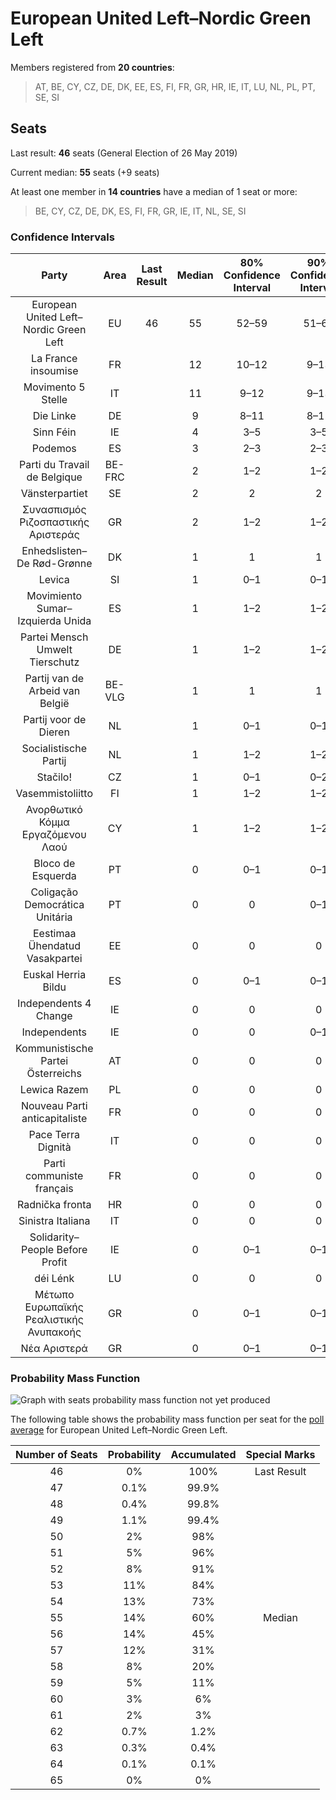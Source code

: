 # European United Left–Nordic Green Left

Members registered from **20 countries**:

> AT, BE, CY, CZ, DE, DK, EE, ES, FI, FR, GR, HR, IE, IT, LU, NL, PL, PT, SE, SI

## Seats

Last result: **46** seats (General Election of 26 May 2019)

Current median: **55** seats (+9 seats)

At least one member in **14 countries** have a median of 1 seat or more:

> BE, CY, CZ, DE, DK, ES, FI, FR, GR, IE, IT, NL, SE, SI

### Confidence Intervals

| Party | Area | Last Result | Median | 80% Confidence Interval | 90% Confidence Interval | 95% Confidence Interval | 99% Confidence Interval |
|:-----:|:----:|:-----------:|:------:|:-----------------------:|:-----------------------:|:-----------------------:|:-----------------------:|
| European United Left–Nordic Green Left | EU | 46 | 55 | 52–59 | 51–60 | 50–61 | 48–62 |
| La France insoumise | FR | | 12 | 10–12 | 9–13 | 9–13 | 8–14 |
| Movimento 5 Stelle | IT | | 11 | 9–12 | 9–13 | 9–14 | 8–14 |
| Die Linke | DE | | 9 | 8–11 | 8–11 | 8–11 | 8–12 |
| Sinn Féin | IE | | 4 | 3–5 | 3–5 | 3–6 | 3–6 |
| Podemos | ES | | 3 | 2–3 | 2–3 | 2–4 | 1–4 |
| Parti du Travail de Belgique | BE-FRC | | 2 | 1–2 | 1–2 | 1–2 | 1–2 |
| Vänsterpartiet | SE | | 2 | 2 | 2 | 2 | 1–2 |
| Συνασπισμός Ριζοσπαστικής Αριστεράς | GR | | 2 | 1–2 | 1–2 | 1–2 | 1–2 |
| Enhedslisten–De Rød-Grønne | DK | | 1 | 1 | 1 | 1 | 1 |
| Levica | SI | | 1 | 0–1 | 0–1 | 0–1 | 0–1 |
| Movimiento Sumar–Izquierda Unida | ES | | 1 | 1–2 | 1–2 | 1–2 | 1–2 |
| Partei Mensch Umwelt Tierschutz | DE | | 1 | 1–2 | 1–2 | 1–2 | 1–2 |
| Partij van de Arbeid van België | BE-VLG | | 1 | 1 | 1 | 1 | 1–2 |
| Partij voor de Dieren | NL | | 1 | 0–1 | 0–1 | 0–1 | 0–2 |
| Socialistische Partij | NL | | 1 | 1–2 | 1–2 | 1–2 | 1–2 |
| Stačilo! | CZ | | 1 | 0–1 | 0–2 | 0–2 | 0–2 |
| Vasemmistoliitto | FI | | 1 | 1–2 | 1–2 | 1–2 | 1–2 |
| Ανορθωτικό Κόμμα Εργαζόμενου Λαού | CY | | 1 | 1–2 | 1–2 | 1–2 | 1–2 |
| Bloco de Esquerda | PT | | 0 | 0–1 | 0–1 | 0–1 | 0–1 |
| Coligação Democrática Unitária | PT | | 0 | 0 | 0–1 | 0–1 | 0–1 |
| Eestimaa Ühendatud Vasakpartei | EE | | 0 | 0 | 0 | 0 | 0 |
| Euskal Herria Bildu | ES | | 0 | 0–1 | 0–1 | 0–1 | 0–1 |
| Independents 4 Change | IE | | 0 | 0 | 0 | 0 | 0 |
| Independents | IE | | 0 | 0 | 0–1 | 0–1 | 0–1 |
| Kommunistische Partei Österreichs | AT | | 0 | 0 | 0 | 0 | 0–1 |
| Lewica Razem | PL | | 0 | 0 | 0 | 0 | 0–2 |
| Nouveau Parti anticapitaliste | FR | | 0 | 0 | 0 | 0 | 0 |
| Pace Terra Dignità | IT | | 0 | 0 | 0 | 0 | 0 |
| Parti communiste français | FR | | 0 | 0 | 0 | 0 | 0 |
| Radnička fronta | HR | | 0 | 0 | 0 | 0 | 0 |
| Sinistra Italiana | IT | | 0 | 0 | 0 | 0 | 0 |
| Solidarity–People Before Profit | IE | | 0 | 0–1 | 0–1 | 0–1 | 0–1 |
| déi Lénk | LU | | 0 | 0 | 0 | 0 | 0 |
| Μέτωπο Ευρωπαϊκής Ρεαλιστικής Ανυπακοής | GR | | 0 | 0–1 | 0–1 | 0–1 | 0–1 |
| Νέα Αριστερά | GR | | 0 | 0–1 | 0–1 | 0–1 | 0–1 |

### Probability Mass Function

![Graph with seats probability mass function not yet produced](average-2025-04-30-seats-pmf-europeanunitedleft–nordicgreenleft.png "Seats Probability Mass Function")

The following table shows the probability mass function per seat for the [poll average](average-2025-04-30.html) for European United Left–Nordic Green Left.

| Number of Seats | Probability | Accumulated | Special Marks |
|:---------------:|:-----------:|:-----------:|:-------------:|
| 46 | 0% | 100% | Last Result |
| 47 | 0.1% | 99.9% |  |
| 48 | 0.4% | 99.8% |  |
| 49 | 1.1% | 99.4% |  |
| 50 | 2% | 98% |  |
| 51 | 5% | 96% |  |
| 52 | 8% | 91% |  |
| 53 | 11% | 84% |  |
| 54 | 13% | 73% |  |
| 55 | 14% | 60% | Median |
| 56 | 14% | 45% |  |
| 57 | 12% | 31% |  |
| 58 | 8% | 20% |  |
| 59 | 5% | 11% |  |
| 60 | 3% | 6% |  |
| 61 | 2% | 3% |  |
| 62 | 0.7% | 1.2% |  |
| 63 | 0.3% | 0.4% |  |
| 64 | 0.1% | 0.1% |  |
| 65 | 0% | 0% |  |


